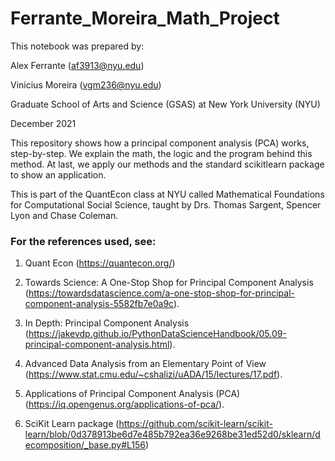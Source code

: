 # Ferrante_Moreira_Math_Project

This notebook was prepared by:

Alex Ferrante (af3913@nyu.edu)

Vinicius Moreira (vgm236@nyu.edu)

Graduate School of Arts and Science (GSAS) at New York University (NYU)

December 2021

This repository shows how a principal component analysis (PCA) works, step-by-step. We explain the math, the logic and the program behind this method. At last, we apply our methods and the standard scikitlearn package to show an application.

This is part of the QuantEcon class at NYU called Mathematical Foundations for Computational Social Science, taught by Drs. Thomas Sargent, Spencer Lyon and Chase Coleman.


### For the references used, see:

1. Quant Econ (https://quantecon.org/)

2. Towards Science: A One-Stop Shop for Principal Component Analysis (https://towardsdatascience.com/a-one-stop-shop-for-principal-component-analysis-5582fb7e0a9c).

3. In Depth: Principal Component Analysis (https://jakevdp.github.io/PythonDataScienceHandbook/05.09-principal-component-analysis.html).

4. Advanced Data Analysis from an Elementary Point of View (https://www.stat.cmu.edu/~cshalizi/uADA/15/lectures/17.pdf).

5. Applications of Principal Component Analysis (PCA) (https://iq.opengenus.org/applications-of-pca/).

6. SciKit Learn package (https://github.com/scikit-learn/scikit-learn/blob/0d378913be6d7e485b792ea36e9268be31ed52d0/sklearn/decomposition/_base.py#L156)